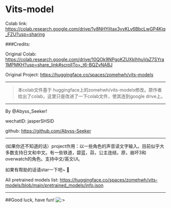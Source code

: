 # Vits-model

Colab link: https://colab.research.google.com/drive/1y8NHYiItax3yvKLy6BbcLwGP4Kjq_FZU?usp=sharing

###Credits: 

Original Colab: https://colab.research.google.com/drive/10QOk9NPgoKZUXkIhhuVaZ7SYra1MPMKH?usp=share_link#scrollTo=_t6-BQZvNABJ

Original Project: https://huggingface.co/spaces/zomehwh/vits-models

****

>本colab文件基于 huggingface上的zomehwh/vits-models修改。原作者给出了colab，这里只是改进了一下colab文件，使其连到google drive上。

****

By @Abyss_Seeker!

wechatID: jasperSHSID

github: https://github.com/Abyss-Seeker

****

(如果你还不知道的话）project作用：以一些角色的声音读文字输入。目前似乎大多数支持日文和中文。有一些铁道，碧蓝，蒜，公主连结，原，崩坏3和overwatch的角色。支持中文/英文UI。

如果有帮助的话请star一下吧~ 🌟



All pretrained models list: https://huggingface.co/spaces/zomehwh/vits-models/blob/main/pretrained_models/info.json

****
##Good luck, have fun!
![:>](https://github.com/Abyss-Seeker/Random-Resources/blob/main/%E3%81%88%E3%81%BC%E3%81%97_%E3%83%95%E3%82%A1%E3%83%97%E3%82%BF%E5%A7%AB_107376242_p0.gif?raw=true "Faputa gif by pixiv artist えぼし, artwork ID 107376242")

